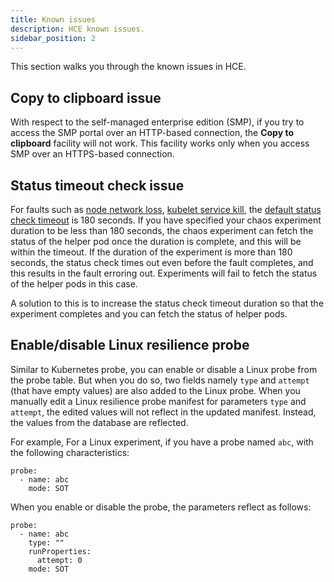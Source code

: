 ```yaml
---
title: Known issues
description: HCE known issues.
sidebar_position: 2
--- 
```


This section walks you through the known issues in HCE.

## Copy to clipboard issue

With respect to the self-managed enterprise edition (SMP), if you try to access the SMP portal over an HTTP-based connection, the **Copy to clipboard** facility will not work. This facility works only when you access SMP over an HTTPS-based connection.

## Status timeout check issue

For faults such as [node network loss](/docs/chaos-engineering/chaos-faults/kubernetes/node/node-network-loss), [kubelet service kill](/docs/chaos-engineering/chaos-faults/kubernetes/node/kubelet-service-kill), the [default status check timeout](/docs/chaos-engineering/architecture-and-security/component-specification/chaos-engine/#experiment-status-check-timeout) is 180 seconds. If you have specified your chaos experiment duration to be less than 180 seconds, the chaos experiment can fetch the status of the helper pod once the duration is complete, and this will be within the timeout. If the duration of the experiment is more than 180 seconds, the status check times out even before the fault completes, and this results in the fault erroring out. Experiments will fail to fetch the status of the helper pods in this case. 

A solution to this is to increase the status check timeout duration so that the experiment completes and you can fetch the status of helper pods. 
 
## Enable/disable Linux resilience probe

Similar to Kubernetes probe, you can enable or disable a Linux probe from the probe table. But when you do so, two fields namely `type` and `attempt` (that have empty values) are also added to the Linux probe.
When you manually edit a Linux resilience probe manifest for parameters `type` and `attempt`, the edited values will not reflect in the updated manifest. Instead, the values from the database are reflected.

For example,
For a Linux experiment, if you have a probe named `abc`, with the following characteristics:

```
probe:
  - name: abc
    mode: SOT
```

When you enable or disable the probe, the parameters reflect as follows:

```
probe:
  - name: abc
    type: ""
    runProperties:
      attempt: 0
    mode: SOT
```